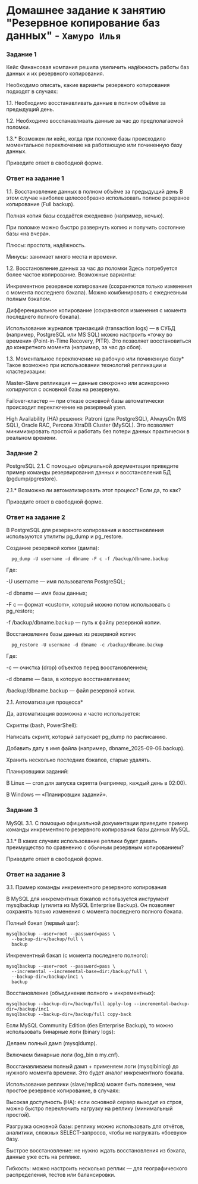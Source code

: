 # Домашнее задание к занятию "Резервное копирование баз данных" - `Хамуро Илья`

### Задание 1
Кейс
Финансовая компания решила увеличить надёжность работы баз данных и их резервного копирования.

Необходимо описать, какие варианты резервного копирования подходят в случаях:

1.1. Необходимо восстанавливать данные в полном объёме за предыдущий день.

1.2. Необходимо восстанавливать данные за час до предполагаемой поломки.

1.3.* Возможен ли кейс, когда при поломке базы происходило моментальное переключение на работающую или починенную базу данных.

Приведите ответ в свободной форме.

### Ответ на задание 1
1.1. Восстановление данных в полном объёме за предыдущий день
В этом случае наиболее целесообразно использовать полное резервное копирование (Full backup).

Полная копия базы создаётся ежедневно (например, ночью).

При поломке можно быстро развернуть копию и получить состояние базы «на вчера».

Плюсы: простота, надёжность.

Минусы: занимает много места и времени.

1.2. Восстановление данных за час до поломки
Здесь потребуется более частое копирование. Возможные варианты:

Инкрементное резервное копирование (сохраняются только изменения с момента последнего бэкапа). Можно комбинировать с ежедневным полным бэкапом.

Дифференциальное копирование (сохраняются изменения с момента последнего полного бэкапа).

Использование журналов транзакций (transaction logs) — в СУБД (например, PostgreSQL или MS SQL) можно настроить «точку во времени» (Point-in-Time Recovery, PITR). Это позволяет восстановиться до конкретного момента (например, за час до сбоя).

1.3. Моментальное переключение на рабочую или починенную базу*
Такое возможно при использовании технологий репликации и кластеризации:

Master-Slave репликация — данные синхронно или асинхронно копируются с основной базы на резервную.

Failover-кластер — при отказе основной базы автоматически происходит переключение на резервный узел.

High Availability (HA) решения: Patroni (для PostgreSQL), AlwaysOn (MS SQL), Oracle RAC, Percona XtraDB Cluster (MySQL).
Это позволяет минимизировать простой и работать без потери данных практически в реальном времени.

### Задание 2
PostgreSQL
2.1. С помощью официальной документации приведите пример команды резервирования данных и восстановления БД (pgdump/pgrestore).

2.1.* Возможно ли автоматизировать этот процесс? Если да, то как?

Приведите ответ в свободной форме.

### Ответ на задание 2

В PostgreSQL для резервного копирования и восстановления используются утилиты pg_dump и pg_restore.

Создание резервной копии (дампа):

```
  pg_dump -U username -d dbname -F c -f /backup/dbname.backup
```

Где:

-U username — имя пользователя PostgreSQL;

-d dbname — имя базы данных;

-F c — формат «custom», который можно потом использовать с pg_restore;

-f /backup/dbname.backup — путь к файлу резервной копии.

Восстановление базы данных из резервной копии:

```
  pg_restore -U username -d dbname -c /backup/dbname.backup
```

Где:

-c — очистка (drop) объектов перед восстановлением;

-d dbname — база, в которую восстанавливаем;

/backup/dbname.backup — файл резервной копии.

2.1. Автоматизация процесса*

Да, автоматизация возможна и часто используется:

Скрипты (bash, PowerShell):

Написать скрипт, который запускает pg_dump по расписанию.

Добавить дату в имя файла (например, dbname_2025-09-06.backup).

Хранить несколько последних бэкапов, старые удалять.

Планировщики заданий:

В Linux — cron для запуска скрипта (например, каждый день в 02:00).

В Windows — «Планировщик заданий».

### Задание 3
MySQL
3.1. С помощью официальной документации приведите пример команды инкрементного резервного копирования базы данных MySQL.

3.1.* В каких случаях использование реплики будет давать преимущество по сравнению с обычным резервным копированием?

Приведите ответ в свободной форме.

### Ответ на задание 3
3.1. Пример команды инкрементного резервного копирования

В MySQL для инкрементных бэкапов используется инструмент mysqlbackup (утилита из MySQL Enterprise Backup). Он позволяет сохранять только изменения с момента последнего полного бэкапа.

 Полный бэкап (первый шаг):
```
mysqlbackup --user=root --password=pass \
  --backup-dir=/backup/full \
  backup
```

 Инкрементный бэкап (с момента последнего полного):
```
mysqlbackup --user=root --password=pass \
  --incremental --incremental-base=dir:/backup/full \
  --backup-dir=/backup/inc1 \
  backup
```

 Восстановление (объединение полного + инкрементных):
```
mysqlbackup --backup-dir=/backup/full apply-log --incremental-backup-dir=/backup/inc1
mysqlbackup --backup-dir=/backup/full copy-back
```

 Если MySQL Community Edition (без Enterprise Backup), то можно использовать бинарные логи (binary logs):

Делаем полный дамп (mysqldump).

Включаем бинарные логи (log_bin в my.cnf).

Восстанавливаем полный дамп + применяем логи (mysqlbinlog) до нужного момента времени.
Это будет аналог инкрементного бэкапа.


Использование реплики (slave/replica) может быть полезнее, чем простое резервное копирование, в случаях:

 Высокая доступность (HA): если основной сервер выходит из строя, можно быстро переключить нагрузку на реплику (минимальный простой).

 Разгрузка основной базы: реплику можно использовать для отчётов, аналитики, сложных SELECT-запросов, чтобы не нагружать «боевую» базу.

 Быстрое восстановление: не нужно ждать восстановления из бэкапа, данные уже есть на реплике.

 Гибкость: можно настроить несколько реплик — для географического распределения, тестов или балансировки.
